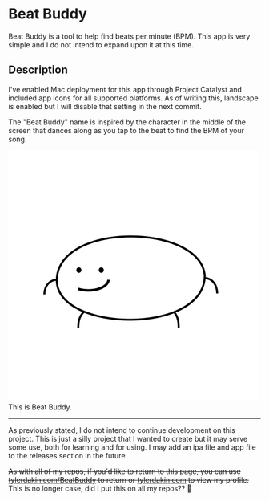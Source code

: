 # Beat Buddy
Beat Buddy is a tool to help find beats per minute (BPM). This app is very simple and I do not intend to expand upon it at this time.

## Description
I've enabled Mac deployment for this app through Project Catalyst and included app icons for all supported platforms. As of writing this, landscape is enabled but I will disable that setting in the next commit.

The "Beat Buddy" name is inspired by the character in the middle of the screen that dances along as you tap to the beat to find the BPM of your song.

![Beat Buddy waiting to dance.](wait.png)
This is Beat Buddy.

---
As previously stated, I do not intend to continue development on this project. This is just a silly project that I wanted to create but it may serve some use, both for learning and for using. I may add an ipa file and app file to the releases section in the future.

~~As with all of my repos, if you'd like to return to this page, you can use [tylerdakin.com/BeatBuddy](https://tylerdakin.com/BeatBuddy) to return or [tylerdakin.com](https://tylerdakin.com) to view my profile.~~ This is no longer case, did I put this on all my repos?? 😬
